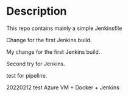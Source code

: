 # Description

This repo contains mainly a simple Jenkinsfile

Change for the first Jenkins build.

My change for the first Jenkins build.

Second try for Jenkins.

test for pipeline.

20220212 test Azure VM + Docker + Jenkins
